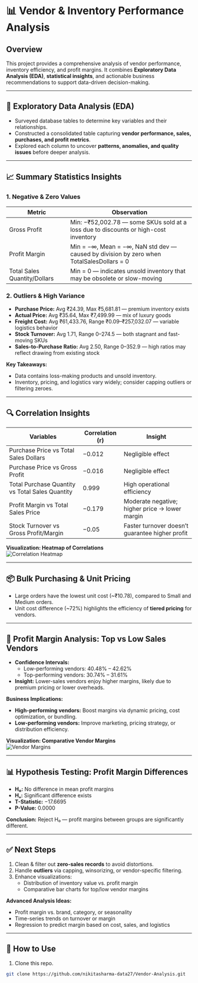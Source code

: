 # 📊 Vendor & Inventory Performance Analysis

## Overview
This project provides a comprehensive analysis of vendor performance, inventory efficiency, and profit margins. It combines **Exploratory Data Analysis (EDA)**, **statistical insights**, and actionable business recommendations to support data-driven decision-making.

---

## 🔎 Exploratory Data Analysis (EDA)
- Surveyed database tables to determine key variables and their relationships.
- Constructed a consolidated table capturing **vendor performance, sales, purchases, and profit metrics**.
- Explored each column to uncover **patterns, anomalies, and quality issues** before deeper analysis.

---

## 📈 Summary Statistics Insights

### 1. Negative & Zero Values
| Metric | Observation |
|--------|-------------|
| Gross Profit | Min: −₹52,002.78 — some SKUs sold at a loss due to discounts or high-cost inventory |
| Profit Margin | Min = −∞, Mean = −∞, NaN std dev — caused by division by zero when TotalSalesDollars = 0 |
| Total Sales Quantity/Dollars | Min = 0 — indicates unsold inventory that may be obsolete or slow-moving |

### 2. Outliers & High Variance
- **Purchase Price:** Avg ₹24.39, Max ₹5,681.81 — premium inventory exists  
- **Actual Price:** Avg ₹35.64, Max ₹7,499.99 — mix of luxury goods  
- **Freight Cost:** Avg ₹61,433.76, Range ₹0.09–₹257,032.07 — variable logistics behavior  
- **Stock Turnover:** Avg 1.71, Range 0–274.5 — both stagnant and fast-moving SKUs  
- **Sales-to-Purchase Ratio:** Avg 2.50, Range 0–352.9 — high ratios may reflect drawing from existing stock  

**Key Takeaways:**
- Data contains loss-making products and unsold inventory.  
- Inventory, pricing, and logistics vary widely; consider capping outliers or filtering zeroes.  

---

## 🔍 Correlation Insights
| Variables | Correlation (r) | Insight |
|-----------|----------------|---------|
| Purchase Price vs Total Sales Dollars | −0.012 | Negligible effect |
| Purchase Price vs Gross Profit | −0.016 | Negligible effect |
| Total Purchase Quantity vs Total Sales Quantity | 0.999 | High operational efficiency |
| Profit Margin vs Total Sales Price | −0.179 | Moderate negative; higher price → lower margin |
| Stock Turnover vs Gross Profit/Margin | −0.05 | Faster turnover doesn’t guarantee higher profit |

**Visualization: Heatmap of Correlations**  
![Correlation Heatmap](images/heatmap.png)

---

## 📦 Bulk Purchasing & Unit Pricing
- Large orders have the lowest unit cost (~₹10.78), compared to Small and Medium orders.  
- Unit cost difference (~72%) highlights the efficiency of **tiered pricing** for vendors.

---

## 🧩 Profit Margin Analysis: Top vs Low Sales Vendors
- **Confidence Intervals:**
  - Low-performing vendors: 40.48% – 42.62%  
  - Top-performing vendors: 30.74% – 31.61%  
- **Insight:** Lower-sales vendors enjoy higher margins, likely due to premium pricing or lower overheads.

**Business Implications:**
- **High-performing vendors:** Boost margins via dynamic pricing, cost optimization, or bundling.  
- **Low-performing vendors:** Improve marketing, pricing strategy, or distribution efficiency.

**Visualization: Comparative Vendor Margins**  
![Vendor Margins](images/bar_chart.png)

---

## 📊 Hypothesis Testing: Profit Margin Differences
- **H₀:** No difference in mean profit margins  
- **Hₐ:** Significant difference exists  
- **T-Statistic:** −17.6695  
- **P-Value:** 0.0000  

**Conclusion:** Reject H₀ — profit margins between groups are significantly different.

---

## ✅ Next Steps
1. Clean & filter out **zero-sales records** to avoid distortions.  
2. Handle **outliers** via capping, winsorizing, or vendor-specific filtering.  
3. Enhance visualizations:
   - Distribution of inventory value vs. profit margin  
   - Comparative bar charts for top/low vendor margins  

**Advanced Analysis Ideas:**
- Profit margin vs. brand, category, or seasonality  
- Time-series trends on turnover or margin  
- Regression to predict margin based on cost, sales, and logistics  

---

## 📁 How to Use
1. Clone this repo.  
```bash
git clone https://github.com/nikitasharma-data27/Vendor-Analysis.git
